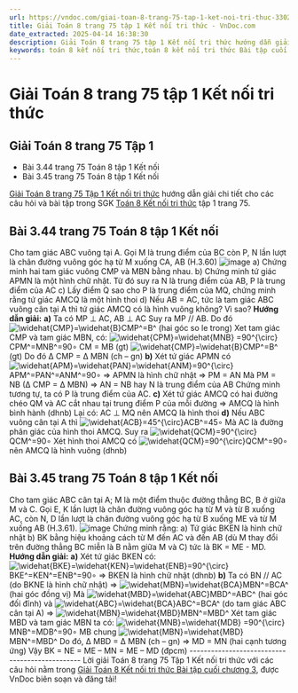 ```yaml
---
url: https://vndoc.com/giai-toan-8-trang-75-tap-1-ket-noi-tri-thuc-330267
title: Giải Toán 8 trang 75 tập 1 Kết nối tri thức - VnDoc.com
date_extracted: 2025-04-14 16:38:30
description: Giải Toán 8 trang 75 tập 1 Kết nối tri thức hướng dẫn giải chi tiết các câu hỏi và bài tập trong SGK Toán 8 Kết nối tri thức tập 1.
keywords: toán 8 kết nối tri thức,toán 8 kết nối tri thức Bài tập cuối chương III,toán 8 kết nối tri thức bài Bài tập cuối chương III,toán lớp 8 kết nối tri thức,giải toán 8 kết nối tri thức,giải sgk toán 8 kết nối tri thức,toán 8 Bài tập cuối chương 3,toán 8 bài tập cuối chương 3 trang 75,toán 8 trang 75,giải toán 8 trang 75,giải toán lớp 8 trang 75,toán lớp 8 trang 75,3.44 sgk toán 8 tập 1,3.45 sgk toán 8 tập 1
---
```


# Giải Toán 8 trang 75 tập 1 Kết nối tri thức
## **Giải Toán 8 trang 75 Tập 1**
  * Bài 3.44 trang 75 Toán 8 tập 1 Kết nối
  * Bài 3.45 trang 75 Toán 8 tập 1 Kết nối

[Giải Toán 8 trang 75 Tập 1 Kết nối tri thức](<https://vndoc.com/giai-toan-8-trang-75-tap-1-ket-noi-tri-thuc-330267>) hướng dẫn giải chi tiết cho các câu hỏi và bài tập trong SGK [Toán 8 Kết nối tri thức](<https://vndoc.com/toan-8-ket-noi-tri-thuc>) tập 1 trang 75.
## Bài 3.44 trang 75 Toán 8 tập 1 Kết nối
Cho tam giác ABC vuông tại A. Gọi M là trung điểm của BC còn P, N lần lượt là chân đường vuông góc hạ từ M xuống CA, AB \(H.3.60\)
![image](https://i.vdoc.vn/data/image/2024/10/22/Bai-3-44-trang-75-Toan-8-tap-1-Ket-noi.png)
a\) Chứng minh hai tam giác vuông CMP và MBN bằng nhau.
b\) Chứng minh tứ giác APMN là một hình chữ nhật. Từ đó suy ra N là trung điểm của AB, P là trung điểm của AC
c\) Lấy điểm Q sao cho P là trung điểm của MQ, chứng minh rằng tứ giác AMCQ là một hình thoi
d\) Nếu AB = AC, tức là tam giác ABC vuông cân tại A thì tứ giác AMCQ có là hình vuông không? Vì sao?
**Hướng dẫn giải:**
**a\)** Ta có MP ⊥ AC, AB ⊥ AC
Suy ra MP // AB. Do đó ![\\widehat{CMP}=\\widehat{B}](https://i.vdoc.vn/data/image/blank.png)CMP^=B^ \(hai góc so le trong\)
Xet tam giác CMP và tam giác MBN, có:
![\\widehat{CPM}=\\widehat{MNB} =90^{\\circ}](https://i.vdoc.vn/data/image/blank.png)CPM^=MNB^=90∘
CM = MB \(gt\)
![\\widehat{CMP}=\\widehat{B}](https://i.vdoc.vn/data/image/blank.png)CMP^=B^ \(gt\)
Do đó ∆ CMP = ∆ MBN \(ch – gn\)
**b\)** Xét tứ giác APMN có ![\\widehat{APM}=\\widehat{PAN}=\\widehat{ANM}=90^{\\circ}](https://i.vdoc.vn/data/image/blank.png)APM^=PAN^=ANM^=90∘
⇒ APMN là hình chữ nhật ⇒ PM = AN
Mà PM = NB \(∆ CMP = ∆ MBN\)
⇒ AN = NB hay N là trung điểm của AB
Chứng minh tương tự, ta có P là trung điểm của AC.
**c\)** Xét tứ giác AMCQ có hai đường chéo QM và AC cắt nhau tại trung điểm P của mỗi đường
⇒ AMCQ là hình bình hành \(dhnb\)
Lại có: AC ⊥ MQ nên AMCQ là hình thoi
**d\)** Nếu ABC vuông cân tại A thì ![\\widehat{ACB}=45^{\\circ}](https://i.vdoc.vn/data/image/blank.png)ACB^=45∘
Mà AC là đường phân giác của hình thoi AMCQ. Suy ra ![\\widehat{QCM}=90^{\\circ}](https://i.vdoc.vn/data/image/blank.png)QCM^=90∘
Xét hình thoi AMCQ có ![\\widehat{QCM}=90^{\\circ}](https://i.vdoc.vn/data/image/blank.png)QCM^=90∘ nên AMCQ là hình vuông \(dhnb\)
## Bài 3.45 trang 75 Toán 8 tập 1 Kết nối
Cho tam giác ABC cân tại A; M là một điểm thuộc đường thẳng BC, B ở giữa M và C. Gọi E, K lần lượt là chân đường vuông góc hạ từ M và từ B xuống AC, còn N, D lần lượt là chân đường vuông góc hạ từ B xuống ME và từ M xuống AB \(H.3.61\).
![image](https://i.vdoc.vn/data/image/2024/10/22/Bai-3-45-trang-75-Toan-8-tap-1-Ket-noi.png)
Chứng minh rằng:
a\) Tứ giác BKEN là hình chữ nhật
b\) BK bằng hiệu khoảng cách từ M đến AC và đến AB \(dù M thay đổi trên đường thẳng BC miễn là B nằm giữa M và C\) tức là BK = ME - MD.
**Hướng dẫn giải:**
**a\)** Xét tứ giác BKEN có: ![\\widehat{BKE}=\\widehat{KEN}=\\widehat{ENB}=90^{\\circ}](https://i.vdoc.vn/data/image/blank.png)BKE^=KEN^=ENB^=90∘
⇒ BKEN là hình chữ nhật \(dhnb\)
**b\)** Ta có BN // AC \(do BKNE là hình chữ nhật\)
⇒ ![\\widehat{MBN}=\\widehat{BCA}](https://i.vdoc.vn/data/image/blank.png)MBN^=BCA^ \(hai góc đồng vị\)
Mà ![\\widehat{MBD}=\\widehat{ABC}](https://i.vdoc.vn/data/image/blank.png)MBD^=ABC^ \(hai góc đối đỉnh\) và ![\\widehat{ABC}=\\widehat{BCA}](https://i.vdoc.vn/data/image/blank.png)ABC^=BCA^ \(do tam giác ABC cân tại A\)
⇒ ![\\widehat{MBN}=\\widehat{MBD}](https://i.vdoc.vn/data/image/blank.png)MBN^=MBD^
Xét tam giác MBD và tam giác MBN ta có:
![\\widehat{MNB}=\\widehat{MDB} =90^{\\circ}](https://i.vdoc.vn/data/image/blank.png)MNB^=MDB^=90∘
MB chung
![\\widehat{MBN}=\\widehat{MBD}](https://i.vdoc.vn/data/image/blank.png)MBN^=MBD^
Do đó, ∆ MBD = ∆ MBN \(ch – gn\)
⇒ MD = MN \(hai cạnh tương ứng\)
Vậy BK = NE = ME – MN = ME – MD \(đpcm\)
\-----------------------------------------------
Lời giải Toán 8 trang 75 Tập 1 Kết nối tri thức với các câu hỏi nằm trong [Giải Toán 8 Kết nối tri thức Bài tập cuối chương 3](<https://vndoc.com/toan-8-ket-noi-tri-thuc-bai-tap-cuoi-chuong-iii-295097>), được VnDoc biên soạn và đăng tải\!
